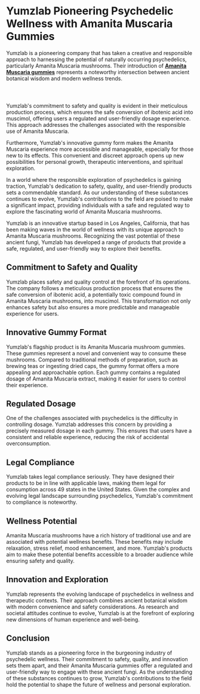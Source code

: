 # Yumzlab Pioneering Psychedelic Wellness with Amanita Muscaria Gummies

Yumzlab is a pioneering company that has taken a creative and responsible approach to harnessing the potential of naturally occurring psychedelics, particularly Amanita Muscaria mushrooms. Their introduction of [**Amanita Muscaria gummies**](https://yumzlab.com/collections/mushroom-gummies-amanita-muscaria) represents a noteworthy intersection between ancient botanical wisdom and modern wellness trends.

<p align="center"><a href="#" style="display: block; padding: 1em 0; text-align: center; "><img alt="" border="0" data-original-height="466" data-original-width="470" src="https://blogger.googleusercontent.com/img/b/R29vZ2xl/AVvXsEh0Ss9E4r74x0ZDu4mj-t2UlCb0o7Fww1invA3b8wRDgyXdQpxYeQ8WPH-Nd9xjLfAuOeZb157gcsxRSI_3gadWspw2Pb1I08Q6OsAN8lw6QB6N0RCe_bXh1MPSelqY6I7IC6FsgKAJi-NwxK6xPUxDaJizvkSV50mWH0rdq-YO1zGDahY4bIaNUcgf13o/s1600/YumzLab%20gummies.png"/></a></p>

Yumzlab's commitment to safety and quality is evident in their meticulous production process, which ensures the safe conversion of ibotenic acid into muscimol, offering users a regulated and user-friendly dosage experience. This approach addresses the challenges associated with the responsible use of Amanita Muscaria.

Furthermore, Yumzlab's innovative gummy form makes the Amanita Muscaria experience more accessible and manageable, especially for those new to its effects. This convenient and discreet approach opens up new possibilities for personal growth, therapeutic interventions, and spiritual exploration.

In a world where the responsible exploration of psychedelics is gaining traction, Yumzlab's dedication to safety, quality, and user-friendly products sets a commendable standard. As our understanding of these substances continues to evolve, Yumzlab's contributions to the field are poised to make a significant impact, providing individuals with a safe and regulated way to explore the fascinating world of Amanita Muscaria mushrooms.

Yumzlab is an innovative startup based in Los Angeles, California, that has been making waves in the world of wellness with its unique approach to Amanita Muscaria mushrooms. Recognizing the vast potential of these ancient fungi, Yumzlab has developed a range of products that provide a safe, regulated, and user-friendly way to explore their benefits.
 

## Commitment to Safety and Quality

Yumzlab places safety and quality control at the forefront of its operations. The company follows a meticulous production process that ensures the safe conversion of ibotenic acid, a potentially toxic compound found in Amanita Muscaria mushrooms, into muscimol. This transformation not only enhances safety but also ensures a more predictable and manageable experience for users.

## Innovative Gummy Format

Yumzlab's flagship product is its Amanita Muscaria mushroom gummies. These gummies represent a novel and convenient way to consume these mushrooms. Compared to traditional methods of preparation, such as brewing teas or ingesting dried caps, the gummy format offers a more appealing and approachable option. Each gummy contains a regulated dosage of Amanita Muscaria extract, making it easier for users to control their experience.

## Regulated Dosage

One of the challenges associated with psychedelics is the difficulty in controlling dosage. Yumzlab addresses this concern by providing a precisely measured dosage in each gummy. This ensures that users have a consistent and reliable experience, reducing the risk of accidental overconsumption.

## Legal Compliance

Yumzlab takes legal compliance seriously. They have designed their products to be in line with applicable laws, making them legal for consumption across 49 states in the United States. Given the complex and evolving legal landscape surrounding psychedelics, Yumzlab's commitment to compliance is noteworthy.

## Wellness Potential

Amanita Muscaria mushrooms have a rich history of traditional use and are associated with potential wellness benefits. These benefits may include relaxation, stress relief, mood enhancement, and more. Yumzlab's products aim to make these potential benefits accessible to a broader audience while ensuring safety and quality.

## Innovation and Exploration

Yumzlab represents the evolving landscape of psychedelics in wellness and therapeutic contexts. Their approach combines ancient botanical wisdom with modern convenience and safety considerations. As research and societal attitudes continue to evolve, Yumzlab is at the forefront of exploring new dimensions of human experience and well-being.

## Conclusion

Yumzlab stands as a pioneering force in the burgeoning industry of psychedelic wellness. Their commitment to safety, quality, and innovation sets them apart, and their Amanita Muscaria gummies offer a regulated and user-friendly way to engage with these ancient fungi. As the understanding of these substances continues to grow, Yumzlab's contributions to the field hold the potential to shape the future of wellness and personal exploration.
